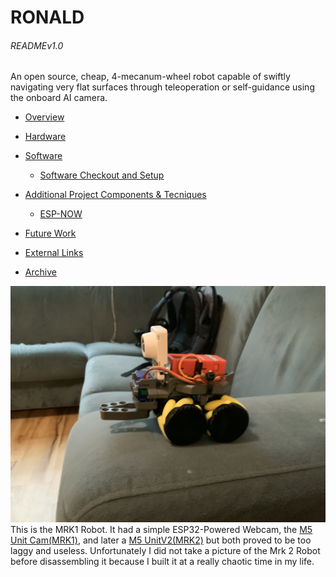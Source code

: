 # RONALD

###### READMEv1.0

An open source, cheap, 4-mecanum-wheel robot capable of swiftly navigating very flat surfaces through teleoperation or self-guidance using the onboard AI camera. 

* [Overview](#Overview)

* [Hardware](#Hardware)

* [Software](#Software)
	* [Software Checkout and Setup](#Software-Checkout-and-Setup)

* [Additional Project Components & Tecniques](#additional-project-components-&-Tecniques)
    * [ESP-NOW](#ESP-NOW)

* [Future Work](#future-work)

* [External Links](#external-links)

* [Archive](#Archive)

![Env](Images/RONALD_MRK1.jpeg) 
This is the MRK1 Robot. It had a simple ESP32-Powered Webcam, the [M5 Unit Cam(MRK1)](https://shop.m5stack.com/collections/m5-cameras/products/unit-cam-wi-fi-camera-diy-kit-ov2640), and later a [M5 UnitV2(MRK2)](https://shop.m5stack.com/collections/m5-cameras/products/unitv2-ai-camera-gc2145) but both proved to be too laggy and useless. Unfortunately I did not take a picture of the Mrk 2 Robot before disassembling it because I built it at a really chaotic time in my life. 
